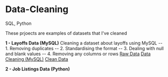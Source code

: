 # Data-Cleaning
SQL, Python

These prjoects are examples of datasets that I've cleaned

**1 - Layoffs Data (MySQL)**
Cleaning a dataset about layoffs using MySQL
-- 1. Removing duplicates
-- 2. Standardising the format
-- 3. Dealing with null and blank values
-- 4. Removing any columns or rows 
[Raw Data](https://github.com/mattclark186/Data-Cleaning/blob/main/Layoffs%20Data%20RAW.csv)
[Data Cleaning (MySQL)](https://github.com/mattclark186/Data-Cleaning/blob/main/Layoffs%20Data%20Cleaning.sql)
[Clean Data](https://github.com/mattclark186/Data-Cleaning/blob/main/Layoffs%20Data%20CLEAN.csv)

**2 - Job Listings Data (Python)**
